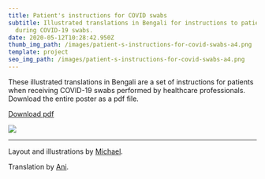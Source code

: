 ```yaml
---
title: Patient's instructions for COVID swabs
subtitle: Illustrated translations in Bengali for instructions to patients
  during COVID-19 swabs.
date: 2020-05-12T10:28:42.950Z
thumb_img_path: /images/patient-s-instructions-for-covid-swabs-a4.png
template: project
seo_img_path: /images/patient-s-instructions-for-covid-swabs-a4.png
---
```

These illustrated translations in Bengali are a set of instructions for patients when receiving COVID-19 swabs performed by healthcare professionals.  Download the entire poster as a pdf file.

<a class="button" id="download-button" href="https://bit.ly/covidswab-pdf"  target="_blank" rel="noopener" style="margin-bottom: 0.75em;">Download pdf</a>

![](/images/patient-s-instructions-for-covid-swabs-a4.png)

<hr/>

Layout and illustrations by <a href="https://www.behance.net/michaelhuyouren" target="_blank" rel="noopener">Michael</a>.

Translation by <a href="https://adhikary.net/" target="_blank" rel="noopener">Ani</a>.